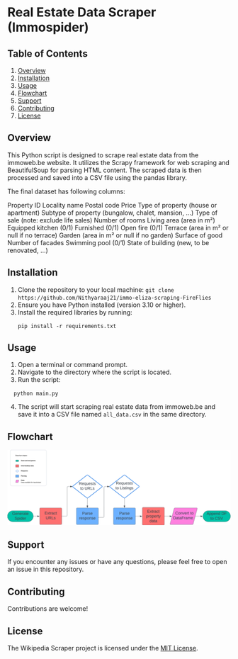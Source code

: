 # Real Estate Data Scraper (Immospider)

## Table of Contents
1. [Overview](#overview)
2. [Installation](#installation)
3. [Usage](#usage)
4. [Flowchart](#flowchart)
5. [Support](#support)
6. [Contributing](#Contributing)
7. [License](#license)

## Overview

This Python script is designed to scrape real estate data from the immoweb.be website. It utilizes the Scrapy framework for web scraping and BeautifulSoup for parsing HTML content. The scraped data is then processed and saved into a CSV file using the pandas library.

The final dataset has following columns:

Property ID
Locality name
Postal code
Price
Type of property (house or apartment)
Subtype of property (bungalow, chalet, mansion, ...)
Type of sale (note: exclude life sales)
Number of rooms
Living area (area in m²)
Equipped kitchen (0/1)
Furnished (0/1)
Open fire (0/1)
Terrace (area in m² or null if no terrace)
Garden (area in m² or null if no garden)
Surface of good
Number of facades
Swimming pool (0/1)
State of building (new, to be renovated, ...)



## Installation

1. Clone the repository to your local machine: `git clone https://github.com/Nithyaraaj21/immo-eliza-scraping-FireFlies`
2. Ensure you have Python installed (version 3.10 or higher).
3. Install the required libraries by running:
    ```
    pip install -r requirements.txt
    ```

## Usage
1. Open a terminal or command prompt.
2. Navigate to the directory where the script is located.
3. Run the script:
 ```
   python main.py

 ```
4. The script will start scraping real estate data from immoweb.be and save it into a CSV file named `all_data.csv` in the same directory.


## Flowchart

![Flowchart](flowchart.png)


## Support
If you encounter any issues or have any questions, please feel free to open an issue in this repository.

## Contributing

Contributions are welcome!

## License

The Wikipedia Scraper project is licensed under the [MIT License](./LICENSE.md).
